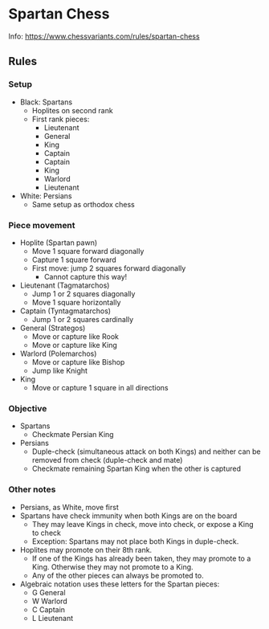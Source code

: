 # Spartan Chess

Info: <https://www.chessvariants.com/rules/spartan-chess>

## Rules

### Setup

* Black: Spartans
  * Hoplites on second rank
  * First rank pieces:
    * Lieutenant
    * General
    * King
    * Captain
    * Captain
    * King
    * Warlord
    * Lieutenant
* White: Persians
  * Same setup as orthodox chess

### Piece movement

* Hoplite (Spartan pawn)
  * Move 1 square forward diagonally
  * Capture 1 square forward
  * First move: jump 2 squares forward diagonally
    * Cannot capture this way!
* Lieutenant (Tagmatarchos)
  * Jump 1 or 2 squares diagonally
  * Move 1 square horizontally
* Captain (Tyntagmatarchos)
  * Jump 1 or 2 squares cardinally
* General (Strategos)
  * Move or capture like Rook
  * Move or capture like King
* Warlord (Polemarchos)
  * Move or capture like Bishop
  * Jump like Knight
* King
  * Move or capture 1 square in all directions

### Objective

* Spartans
  * Checkmate Persian King
* Persians
  * Duple-check (simultaneous attack on both Kings) and neither can be removed from check (duple-check and mate)
  * Checkmate remaining Spartan King when the other is captured

### Other notes

* Persians, as White, move first
* Spartans have check immunity when both Kings are on the board
  * They may leave Kings in check, move into check, or expose a King to check
  * Exception: Spartans may not place both Kings in duple-check.
* Hoplites may promote on their 8th rank.
  * If one of the Kings has already been taken, they may promote to a King. Otherwise they may not promote to a King.
  * Any of the other pieces can always be promoted to.
* Algebraic notation uses these letters for the Spartan pieces:
  * G General
  * W Warlord
  * C Captain
  * L Lieutenant
